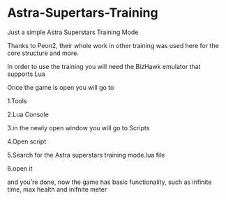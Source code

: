 # Astra-Supertars-Training
Just a simple Astra Superstars Training Mode

Thanks to Peon2, their whole work in other training was used here for the core structure and more.

In order to use the training you will need the BizHawk emulator that supports Lua

Once the game is open you will go to

1.Tools

2.Lua Console

3.in the newly open window you will go to Scripts

4.Open script

5.Search for the Astra superstars training mode.lua file

6.open it

and you're done, now the game has basic functionality, such as infinite time, max health and inifnite meter
